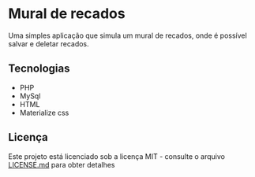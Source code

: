 # Mural de recados
 Uma simples aplicação que simula um mural de recados, onde é possível salvar e deletar recados.
 
## Tecnologias
 
 * PHP
 * MySql
 * HTML
 * Materialize css
 
## Licença

Este projeto está licenciado sob a licença MIT - consulte o arquivo [LICENSE.md](https://github.com/NionBr/mural-de-recados/blob/master/LICENSE) para obter detalhes
